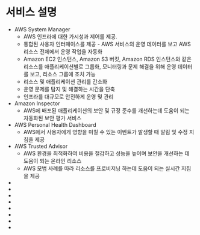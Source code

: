 # 서비스 설명

* AWS System Manager
  * AWS 인프라에 대한 가시성과 제어를 제공.
  * 통합된 사용자 인터페이스를 제공 - AWS 서비스의 운영 데이터를 보고 AWS 리소스 전체에서 운영 작업을 자동화
  * Amazon EC2 인스턴스, Amazon S3 버킷, Amazon RDS 인스턴스와 같은 리소스를 애플리케이션별로 그룹화, 모니터링과 문제 해결을 위해 운영 데이터를 보고, 리소스 그룹에 조치 가능
  * 리소스 및 애플리케이션 관리를 간소화
  * 운영 문제를 탐지 및 해결하는 시간을 단축
  * 인프라를 대규모로 안전하게 운영 및 관리
* Amazon Inspector
  * AWS에 배포된 애플리케이션의 보안 및 규정 준수를 개선하는데 도움이 되는 자동화된 보안 평가 서비스
* AWS Personal Health Dashboard 
  * AWS에서 사용자에게 영향을 미칠 수 있는 이벤트가 발생할 때 알림 및 수정 지침을 제공
* AWS Trusted Advisor 
  * AWS 환경을 최적화하여 비용을 절감하고 성능을 높이며 보안을 개선하는 데 도움이 되는 온라인 리소스
  * AWS 모범 사례를 따라 리소스를 프로비저닝 하는데 도움이 되는 실시간 지침을 제공
* 
* 
* 
* 
* 
* 
* 
* 

  
